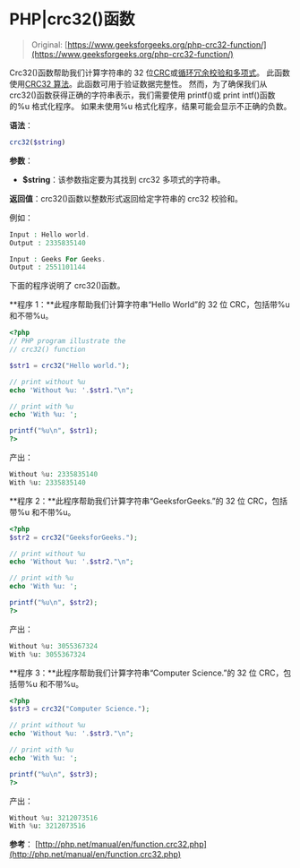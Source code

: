 # PHP|crc32()函数

> Original: [https://www.geeksforgeeks.org/php-crc32-function/](https://www.geeksforgeeks.org/php-crc32-function/)

Crc32()函数帮助我们计算字符串的 32 位[CRC](https://en.wikipedia.org/wiki/Cyclic_redundancy_check)或[循环冗余校验和多项式](https://en.wikipedia.org/wiki/Cyclic_redundancy_check)。 此函数使用[CRC32 算法](https://en.wikipedia.org/wiki/Cyclic_redundancy_check#CRC-32_algorithm)。此函数可用于验证数据完整性。
然而，为了确保我们从 crc32()函数获得正确的字符串表示，我们需要使用 printf()或 print intf()函数的%u 格式化程序。 如果未使用%u 格式化程序，结果可能会显示不正确的负数。

**语法**：

```php
crc32($string)

```

**参数**：

*   **$string**：该参数指定要为其找到 crc32 多项式的字符串。

**返回值**：crc32()函数以整数形式返回给定字符串的 crc32 校验和。

例如：

```php
Input : Hello world.
Output : 2335835140

Input : Geeks For Geeks.
Output : 2551101144

```

下面的程序说明了 crc32()函数。

**程序 1：**此程序帮助我们计算字符串“Hello World”的 32 位 CRC，包括带%u 和不带%u。

```php
<?php
// PHP program illustrate the 
// crc32() function

$str1 = crc32("Hello world.");

// print without %u
echo 'Without %u: '.$str1."\n";

// print with %u
echo 'With %u: ';

printf("%u\n", $str1);
?>
```

产出：

```php
Without %u: 2335835140
With %u: 2335835140

```

**程序 2：**此程序帮助我们计算字符串“GeeksforGeeks.”的 32 位 CRC，包括带%u 和不带%u。

```php
<?php
$str2 = crc32("GeeksforGeeks.");

// print without %u
echo 'Without %u: '.$str2."\n";

// print with %u
echo 'With %u: ';

printf("%u\n", $str2);
?>
```

产出：

```php
Without %u: 3055367324
With %u: 3055367324

```

**程序 3：**此程序帮助我们计算字符串“Computer Science.”的 32 位 CRC，包括带%u 和不带%u。

```php
<?php
$str3 = crc32("Computer Science.");

// print without %u
echo 'Without %u: '.$str3."\n";

// print with %u
echo 'With %u: ';

printf("%u\n", $str3);
?>
```

产出：

```php
Without %u: 3212073516
With %u: 3212073516

```

**参考**：
[http://php.net/manual/en/function.crc32.php](http://php.net/manual/en/function.crc32.php)
